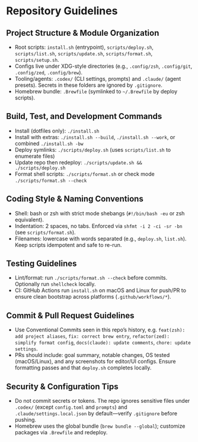 # Repository Guidelines

## Project Structure & Module Organization
- Root scripts: `install.sh` (entrypoint), `scripts/deploy.sh`, `scripts/list.sh`, `scripts/update.sh`, `scripts/format.sh`, `scripts/setup.sh`.
- Configs live under XDG-style directories (e.g., `.config/zsh`, `.config/git`, `.config/zed`, `.config/brew`).
- Tooling/agents: `.codex/` (CLI settings, prompts) and `.claude/` (agent presets). Secrets in these folders are ignored by `.gitignore`.
- Homebrew bundle: `.Brewfile` (symlinked to `~/.Brewfile` by deploy scripts).

## Build, Test, and Development Commands
- Install (dotfiles only): `./install.sh`
- Install with extras: `./install.sh --build`, `./install.sh --work`, or combined `./install.sh -bw`
- Deploy symlinks: `./scripts/deploy.sh` (uses `scripts/list.sh` to enumerate files)
- Update repo then redeploy: `./scripts/update.sh && ./scripts/deploy.sh`
- Format shell scripts: `./scripts/format.sh` or check mode `./scripts/format.sh --check`

## Coding Style & Naming Conventions
- Shell: bash or zsh with strict mode shebangs (`#!/bin/bash -eu` or zsh equivalent).
- Indentation: 2 spaces, no tabs. Enforced via `shfmt -i 2 -ci -sr -bn` (see `scripts/format.sh`).
- Filenames: lowercase with words separated (e.g., `deploy.sh`, `list.sh`). Keep scripts idempotent and safe to re-run.

## Testing Guidelines
- Lint/format: run `./scripts/format.sh --check` before commits. Optionally run `shellcheck` locally.
- CI: GitHub Actions run `install.sh` on macOS and Linux for push/PR to ensure clean bootstrap across platforms (`.github/workflows/*`).

## Commit & Pull Request Guidelines
- Use Conventional Commits seen in this repo’s history, e.g. `feat(zsh): add project aliases`, `fix: correct brew entry`, `refactor(zed): simplify format config`, `docs(claude): update comments`, `chore: update settings`.
- PRs should include: goal summary, notable changes, OS tested (macOS/Linux), and any screenshots for editor/UI configs. Ensure formatting passes and that `deploy.sh` completes locally.

## Security & Configuration Tips
- Do not commit secrets or tokens. The repo ignores sensitive files under `.codex/` (except `config.toml` and `prompts`) and `.claude/settings.local.json` by default—verify `.gitignore` before pushing.
- Homebrew uses the global bundle (`brew bundle --global`); customize packages via `.Brewfile` and redeploy.

